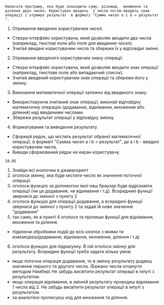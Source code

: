 <!-- Завдання -->
`Написати програму, яка буде знаходити суму, різницю,  множення та ділення двух чисел. Користувач вводить  2 числа потім вводить знак операції і отримує результат  в форматі "Сумма чисел a i b = результат ".`
<!-- Реалізація: -->
1. Отримання введених користувачем чисел.

* Створи інтерфейс користувача, який дозволяє вводити два числа (наприклад, текстові поля або поля для введення чисел).
* Зчитай введені користувачем числа та збережи їх у відповідні змінні.
2. Отримання введеного користувачем знаку операції.

* Створи інтерфейс користувача, який дозволяє вводити знак операції (наприклад, текстове поле або випадаючий список).
* Зчитай введений користувачем знак операції та збережи його у змінну.
3. Виконання математичної операції залежно від введеного знаку.

* Використовуючи зчитаний знак операції, виконай відповідну математичну операцію (додавання, віднімання, множення або ділення) над введеними числами.
* Збережи результат операції у відповідну змінну.
4. Форматування та виведення результату.

* Сформуй рядок, що містить результат обраної математичної операції, в форматі "Сумма чисел a і b = результат", де a і b - введені користувачем числа.
* Виведи сформований рядок на екран користувачу.

`28.05`
1. Знайди всі кнопочки в джаваскрипт
2. оголоси змінну, яка буде містити число як значення поточної операції.
3. оголоси функцію за допомогою якої наш браузер буде відрізнаяти операції (чи це додавання, чи віднімання і т.д). Всереднині функції звернися до змінної з пункту 2
4. оголоси функцію для операції додавання, а всередині функції звернися до змінної з пункту 2 та задай їй нове значення "додавання"
5. так само, як в пункті 4 оголоси та пропиши функції для віднімання, множення та ділення.
* підключи обробники подій до всіх кнопок з якими ти взаємодієш(додавання, віднімання, множення, ділення і т.д)
6. оголоси функцію для підрахунку. В ній оголоси змінну для результату. Всередині функції треба задати кілька умов:
* якщо поточна операція додавання, то в змінну результату додаєш значення першого та другого числа. (Бажано числа огорнути методом Намбер)
Не забудь висвітити результат операції в інпуті з результатом.
* якщо операція віднімання, в змінній результату проводиш віднімання 1 числа від 2.
Не забудь висвітити результат операції в інпуті з результатом.
*  за аналогією прописуєш код для множення та ділення.
